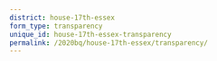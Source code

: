```yaml
---
district: house-17th-essex
form_type: transparency
unique_id: house-17th-essex-transparency
permalink: /2020bq/house-17th-essex/transparency/
---
```

